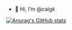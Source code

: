 - 👋 Hi, I’m @caigk

[![Anurag's GitHub stats](https://github-readme-stats.vercel.app/api?username=caigk)](https://github.com/anuraghazra/github-readme-stats)
